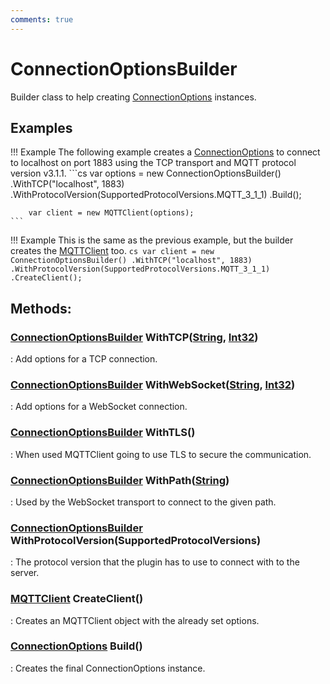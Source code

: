```yaml
---
comments: true
---
```

# ConnectionOptionsBuilder

Builder class to help creating [ConnectionOptions](ConnectionOptions.md) instances. 

## Examples
!!! Example
	 The following example creates a [ConnectionOptions](ConnectionOptions.md) to connect to localhost on port 1883 using the TCP transport and MQTT protocol version v3.1.1. 
	```cs
	var options = new ConnectionOptionsBuilder()
	        .WithTCP("localhost", 1883)
	        .WithProtocolVersion(SupportedProtocolVersions.MQTT_3_1_1)
	        .Build();
	
	    var client = new MQTTClient(options);
	```
!!! Example
	 This is the same as the previous example, but the builder creates the [MQTTClient](MQTTClient.md) too. 
	```cs
	var client = new ConnectionOptionsBuilder()
	        .WithTCP("localhost", 1883)
	        .WithProtocolVersion(SupportedProtocolVersions.MQTT_3_1_1)
	        .CreateClient();
	```

## **Methods**:

### [ConnectionOptionsBuilder]() WithTCP([String](https://learn.microsoft.com/en-us/dotnet/api/System.String), [Int32](https://learn.microsoft.com/en-us/dotnet/api/System.Int32))
: Add options for a TCP connection. 

### [ConnectionOptionsBuilder]() WithWebSocket([String](https://learn.microsoft.com/en-us/dotnet/api/System.String), [Int32](https://learn.microsoft.com/en-us/dotnet/api/System.Int32))
: Add options for a WebSocket connection. 

### [ConnectionOptionsBuilder]() WithTLS()
: When used MQTTClient going to use TLS to secure the communication. 

### [ConnectionOptionsBuilder]() WithPath([String](https://learn.microsoft.com/en-us/dotnet/api/System.String))
: Used by the WebSocket transport to connect to the given path. 

### [ConnectionOptionsBuilder]() WithProtocolVersion(SupportedProtocolVersions)
: The protocol version that the plugin has to use to connect with to the server. 

### [MQTTClient](MQTTClient.md) CreateClient()
: Creates an MQTTClient object with the already set options. 

### [ConnectionOptions](ConnectionOptions.md) Build()
: Creates the final ConnectionOptions instance. 